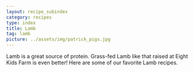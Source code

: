 ```yaml
---
layout: recipe_subindex
category: recipes
type: index
title: Lamb
tag: lamb
picture: ../assets/img/patrick_pigs.jpg
---
```


Lamb is a great source of protein. Grass-fed Lamb like that raised at Eight Kids Farm is even better! Here are some of our favorite Lamb recipes.
